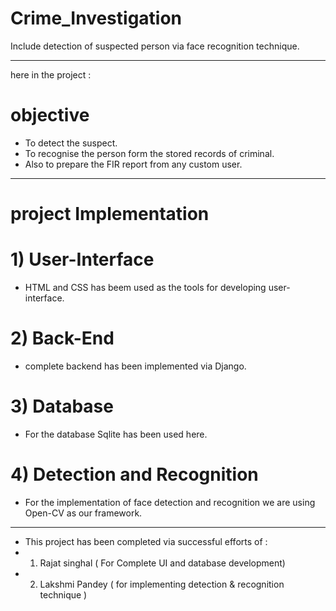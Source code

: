 # Crime_Investigation

Include detection of suspected person via face recognition technique.


____________________________________________________________________________________________________
here in the project :

# objective 
* To detect the suspect.
* To recognise the person form the stored records of criminal.
* Also to prepare the FIR report from any custom user.

________________________________________________________________________________________________________

# project Implementation

# 1) User-Interface
 * HTML and CSS has beem used as the tools for developing user-interface.
 
 # 2) Back-End
 * complete backend has been implemented via Django.
 
 # 3) Database
 * For the database Sqlite has been used here.
 
 # 4) Detection and Recognition
 * For the implementation of face detection and recognition we are using Open-CV as our framework.
 
 __________________________________________________________________________________________________________
 
 
 * This project has been completed via successful efforts of :
 * 1) Rajat singhal
    ( For Complete UI and database development)
 * 2) Lakshmi Pandey
    ( for implementing detection & recognition technique )
